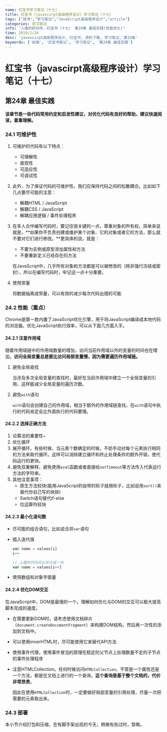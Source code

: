```yaml
---
name: 红宝书学习笔记（十七）
title: 红宝书（javascirpt高级程序设计）学习笔记（十七）
tags: ["技术","学习笔记","JavaScript高级程序设计","article"]
categories: 学习笔记
info: "人类的好伙伴，红宝书（十七） 第24章 最佳实践(性能优化)"
time: 2019/2/20
desc: 'javascirpt高级程序设计, 红宝书, 资料下载, 学习笔记, 第24章'
keywords: ['前端', '红宝书笔记', '学习笔记', '第24章 最佳实践']
---
```


# 红宝书（javascirpt高级程序设计）学习笔记（十七）

## 第24章 最佳实践

**该章节是一些代码常用约定和启发性建议，对优化代码有良好的帮助，建议快速阅读，着重理解。**

### 24.1 可维护性

1. 可维护的代码有以下特点：

   - 可理解性
   - 直观性
   - 可适应性
   - 可调试性

2. 此外，为了保证代码的可维护性，我们应保持代码之间的松散耦合。比如如下几点要尽可能的注意：

   - 解耦HTML / JavaScript
   - 解耦CSS / JavaScript
   - 解耦应用逻辑 / 事件处理程序

3. 在多人合作编写代码时，要记住很关键的一点，尊重对象的所有权。简单来说就是，**如果你不负责创建或维护某个对象、它的对象或者它的方法，那么就不要对它们进行修改。**更具体的说，就是：

   - 不要为实例或原型添加属性和方法
   - 不要重新定义已经存在的方法

   在JavaScript中，几乎所有对象和方法都是可以被修改的（除非强行冻结或密封），所以在编写代码时，牢记这一点十分重要。

4. 使用常量

   将数据抽离成常量，可以有效的减少每次代码出错的可能

### 24.2 性能（重点）

Chrome是第一款内置了JavaScript优化引擎，用于将JavaScript编译成本地代码的浏览器。优化JavaScript执行效率，可以从下面几方面入手。

#### 24.2.1 注意作用域

随着作用域链中的作用域数量的增加，访问当前作用域以外的变量的时间也在增加。**访问全局变量总是要比访问局部变量慢，因为需要遍历作用域链。**

1. 避免全局查找

   当涉及多次全局变量的查找时，最好在当前作用域中建立一个全局变量的引用，这样能减少全局变量的遍历次数。

2. 避免`with`语句

   `with`语句会创建自己的作用域，相当于额外的作用域链查找，在`with`语句中执行的代码肯定会比外面执行的代码要慢。

#### 24.2.2 选择正确方法

1. 论算法的重要性~
2. 优化循环
3. 展开循环。有些时候，当元素个数确定的时候，不妨手动对每个元素执行相同的方法来取代循环。这样可以消除建立循环和终止处理条件的额外开销，使代码运行的更快。
4. 避免双重解释，避免使用`eval`函数或者直接给`setTimeout`等方法传入代表运行方法的字符串。
5. 其他注意事项：
   - 原生方法较快(能用JavaScript的自带的轮子就用轮子，比如说用`sort()`来替代你自己写的快排)
   - Switch语句替代if-else
   - 位运算符较快

#### 24.2.3 最小化语句数

- 尽可能的组合语句，比如说合并`var`语句

- 插入迭代值

  ```javascript
  var name = values[i]
  i++
  
  // 上面的代码可以优化成一句
  var name = values[i++]
  ```

- 使用数组和对象字面量

#### 24.2.4 优化DOM交互

在JavaScript中，DOM是最慢的一个。理解如何优化与DOM的交互可以极大提高脚本完成的速度。

- 在需要更新DOM时，请考虑使用文档碎片（`document.createDocumentFragment`）来构建DOM结构，然后再一次性的添加到文档中。

- 可以使用innerHTML时，尽可能使用它来替代API方法

- 使用事件代理，使用事件冒泡的原理在稳定的父节点上处理数量不定的子节点的事件处理程序

- 注意HTMLCollection。任何时候访问`HTMLCollection`，不管是一个属性还是一个方法，都是在文档上进行的一个查询，**这个查询是基于整个文档的，代价非常昂贵**。

  因此在使用`HTMLCollection`时，一定要做好局部变量的引用处理，尽量一次把需要的元素取出来。

### 24.3 部署

本小节介绍打包和压缩，在有脚手架出现的今天，稍微有些过时，暂略。